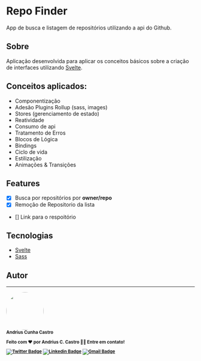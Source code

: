 # Repo Finder
 App de busca e listagem de repositórios utilizando a api do Github.


## Sobre
Aplicação desenvolvida para aplicar os conceitos básicos sobre a criação de interfaces utilizando [Svelte](https://svelte.dev/).

## Conceitos aplicados:
- Componentização
- Adesão Plugins Rollup (sass, images)
- Stores (gerenciamento de estado)
- Reatividade
- Consumo de api
- Tratamento de Erros
- Blocos de Lógica
- Bindings
- Ciclo de vida
- Estilização
- Animações & Transições

## Features
- [X] Busca por repositórios por **owner/repo**
- [X] Remoção de Repositorio da lista
- [] Link para o respoitório

## Tecnologias
 - [Svelte](https://svelte.dev/)
 - [Sass](https://sass-lang.com/)

 ## Autor
---


 <img style="border-radius: 50%;" src="https://avatars.githubusercontent.com/u/37779361?v=4" width="100px;" alt=""/>
 <br />
 <sub><b>Andrius Cunha Castro

Feito com ❤️ por Andrius C. Castro 👋🏽 Entre em contato!
<br>


[![Twitter Badge](https://img.shields.io/badge/-@castroandrius-1ca0f1?style=flat-square&labelColor=1ca0f1&logo=twitter&logoColor=white&link=https://twitter.com/castroandrius)](https://twitter.com/castroandrius) [![Linkedin Badge](https://img.shields.io/badge/-Andrius_Castro-blue?style=flat-square&logo=Linkedin&logoColor=white&link=https://www.linkedin.com/in/andrius-cunha-castro/)](https://www.linkedin.com/in/andrius-cunha-castro/) 
[![Gmail Badge](https://img.shields.io/badge/-alemaocastro1986@gmail.com-c14438?style=flat-square&logo=Gmail&logoColor=white&link=mailto:alemaocastro1986@gmail.com)](mailto:alemaocastro1986@gmail.com)


